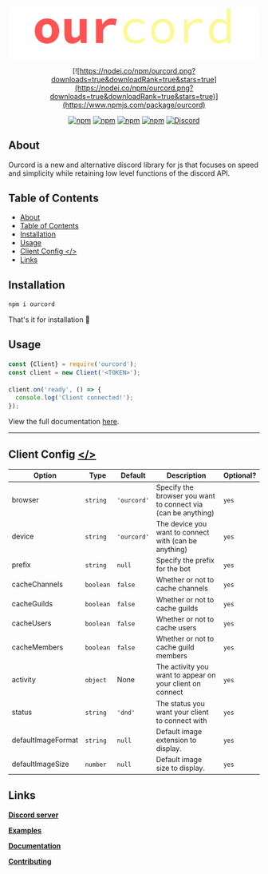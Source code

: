 <div align="center">
  <img src="assets/logo.svg" alt="ourcord"/>

[![https://nodei.co/npm/ourcord.png?downloads=true&downloadRank=true&stars=true](https://nodei.co/npm/ourcord.png?downloads=true&downloadRank=true&stars=true)](https://www.npmjs.com/package/ourcord)

[![npm](https://img.shields.io/npm/v/ourcord?color=red&style=for-the-badge)](https://npmjs.com/package/ourcord)
[![npm](https://img.shields.io/bundlephobia/min/ourcord?color=red&style=for-the-badge)](https://npmjs.com/package/ourcord)
[![npm](https://img.shields.io/npm/dm/ourcord?color=red&style=for-the-badge)](https://npmjs.com/package/ourcord)
[![npm](https://img.shields.io/github/contributors/ourcord/ourcord?color=red&style=for-the-badge)](https://npmjs.com/package/ourcord)
[![Discord](https://img.shields.io/discord/671056591088517162?color=7289da&logo=discord&logoColor=white&style=for-the-badge)](https://discord.gg/3yDQKDXXdk)
</div>

## About

Ourcord is a new and alternative discord library for js that focuses on speed and simplicity while retaining low level functions of the discord API.

## Table of Contents

- [About](#about)
- [Table of Contents](#table-of-contents)
- [Installation](#installation)
- [Usage](#usage)
- [Client Config <a href="src/websocket.ts#L33"></></a>](#client-config-)
- [Links](#links)

## Installation

```cmd
npm i ourcord
```

That's it for installation 🎈

## Usage

```js
const {Client} = require('ourcord');
const client = new Client('<TOKEN>');

client.on('ready', () => {
  console.log('Client connected!');
});
```

View the full documentation [here](https://ourcord.js.org).

---

## Client Config <a href="src/websocket.ts#L33"></></a>

| Option             | Type      | Default     | Description                                                   | Optional? |
| ------------------ | --------- | ----------- | ------------------------------------------------------------- | --------- |
| browser            | `string`  | `'ourcord'` | Specify the browser you want to connect via (can be anything) | `yes`     |
| device             | `string`  | `'ourcord'` | The device you want to connect with (can be anything)         | `yes`     |
| prefix             | `string`  | `null`      | Specify the prefix for the bot                                | `yes`     |
| cacheChannels      | `boolean` | `false`     | Whether or not to cache channels                              | `yes`     |
| cacheGuilds        | `boolean` | `false`     | Whether or not to cache guilds                                | `yes`     |
| cacheUsers         | `boolean` | `false`     | Whether or not to cache users                                 | `yes`     |
| cacheMembers       | `boolean` | `false`     | Whether or not to cache guild members                         | `yes`     |
| activity           | `object`  | None        | The activity you want to appear on your client on connect     | `yes`     |
| status             | `string`  | `'dnd'`     | The status you want your client to connect with               | `yes`     |
| defaultImageFormat | `string`  | `null`      | Default image extension to display.                           | `yes`     |
| defaultImageSize   | `number`  | `null`      | Default image size to display.                                | `yes`     |

## Links

[**Discord server**](https://discord.gg/3yDQKDXXdk)  

[**Examples**](https://github.com/ourcord/examples)

[**Documentation**](https://ourcord.js.org)

[**Contributing**](CONTRIBUTING.md)
